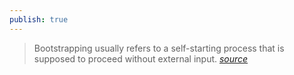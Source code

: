 ```yaml
---
publish: true
---
```

> Bootstrapping usually refers to a self-starting process that is supposed to proceed without external input. *[source](https://arc.net/l/quote/nkfvldrf)* 